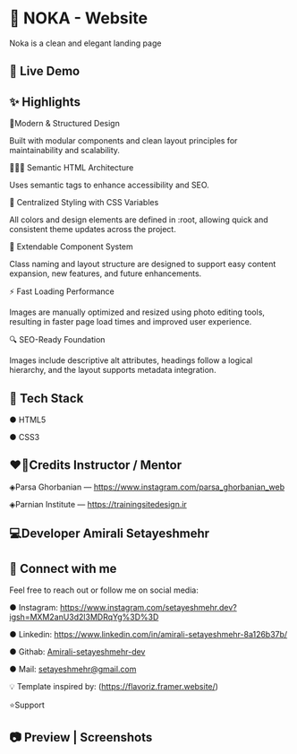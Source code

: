 # 🍍 NOKA - Website

Noka is a clean and elegant landing page 
## 🔗 Live Demo

## ✨ Highlights 

🚀Modern & Structured Design

Built with modular components and clean layout principles for maintainability and scalability.


👷🏻‍♂️ Semantic HTML Architecture

Uses semantic tags to enhance accessibility and SEO.


🎨 Centralized Styling with CSS Variables

All colors and design elements are defined in :root, allowing quick and consistent theme updates across the project.


📁 Extendable Component System

Class naming and layout structure are designed to support easy content expansion, new features, and future enhancements.


⚡ Fast Loading Performance

Images are manually optimized and resized using photo editing tools, resulting in faster page load times and improved user experience.


🔍 SEO-Ready Foundation

Images include descriptive alt attributes, headings follow a logical hierarchy, and the layout supports metadata integration.


## 🧰 Tech Stack
● HTML5

● CSS3
## ❤🙏Credits Instructor / Mentor
◈Parsa Ghorbanian — https://www.instagram.com/parsa_ghorbanian_web

◈Parnian Institute — https://trainingsitedesign.ir

## 💻Developer Amirali Setayeshmehr
## 🔗 Connect with me
Feel free to reach out or follow me on social media:

● Instagram: https://www.instagram.com/setayeshmehr.dev?igsh=MXM2anU3d2l3MDRqYg%3D%3D

● Linkedin: https://www.linkedin.com/in/amirali-setayeshmehr-8a126b37b/

● Githab: [Amirali-setayeshmehr-dev](https://github.com/Amirali-setayeshmehr-dev)

● Mail: setayeshmehr@gmail.com

💡 Template inspired by: (https://flavoriz.framer.website/)

⭐Support

## 📷 Preview | Screenshots













